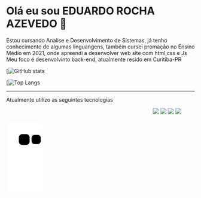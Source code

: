 <h1>Olá eu sou EDUARDO ROCHA AZEVEDO  👋</h1>

Estou cursando Analise e Desenvolvimento de Sistemas, já tenho conhecimento de algumas linguangens,
também cursei promação no Ensino Médio em 2021, onde apreendi a desenvolver web site com html,css e Js
Meu foco é desenvolvinto back-end, atualmente resido em Curitiba-PR

 <div>

 [![GitHub stats](https://github-readme-stats.vercel.app/api?username=Eduardo-Rocha-Azevedo&theme=chartreuse-dark)
 
 [![Top Langs](https://github-readme-stats.vercel.app/api/top-langs/?username=Eduardo-Rocha-Azevedo&layout=compact&theme=vision-friendly-dark)

</div>
<hr>
<p>Atualmente utilizo as seguintes tecnologias<p/>
<marquee>
<img src="https://img.shields.io/badge/HTML5-E34F26?style=for-the-badge&logo=html5&logoColor=white">
<img src="https://img.shields.io/badge/CSS3-1572B6?style=for-the-badge&logo=css3&logoColor=white">
<img src="https://img.shields.io/badge/JavaScript-323330?style=for-the-badge&logo=javascript&logoColor=F7DF1E">
<img src="https://drive.google.com/file/d/1AOjgI_uiwfnX_ii4_yzkZgheM7Idva7S/view?usp=sharing">
</marquee>

  ![Snake animation](https://github.com/rafaballerini/rafaballerini/blob/output/github-contribution-grid-snake.svg)

